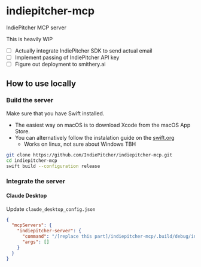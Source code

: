 # indiepitcher-mcp
IndiePitcher MCP server

This is heavily WIP

- [ ] Actually integrate IndiePitcher SDK to send actual email
- [ ] Implement passing of IndiePitcher API key
- [ ] Figure out deployment to smithery.ai

## How to use locally

### Build the server

Make sure that you have Swift installed. 
- The easiest way on macOS is to download Xcode from the macOS App Store. 
- You can alternatively follow the instalation guide on the [swift.org](https://www.swift.org/install)
  - Works on linux, not sure about Windows TBH

```bash
git clone https://github.com/IndiePitcher/indiepitcher-mcp.git
cd indiepitcher-mcp
swift build --configuration release
```

### Integrate the server

#### Claude Desktop

Update `claude_desktop_config.json`

```json
{
  "mcpServers": {
    "indiepitcher-server": {
      "command": "/[replace this part]/indiepitcher-mcp/.build/debug/indiepitcher-mcp",
      "args": []
    }
  }
}

```